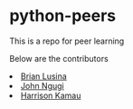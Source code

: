 # python-peers
<p>This is a repo for peer learning</p>
<p>Below are the contributors</p>
<li><a href="https://github.com/BrianLusina"/>Brian Lusina</a></li>
<li><a href="https://github.com/johnngugi/"/>John Ngugi</a></li>
<li><a href="https://github.com/Harrisonkamau"/>Harrison Kamau</a></li>
